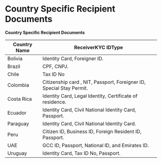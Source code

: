 # Country Specific Recipient Documents

**Country Specific Recipient Documents**

Country Name|ReceiverKYC IDType
-------|--------
Bolivia|Identity Card, Foreigner ID.
Brazil|	CPF, CNPJ.
Chile|Tax ID No
Colombia|	Citizenship card , NIT, Passport, Foreigner ID, Special Stay Permit.
Costa Rica|	Identity Card, Legal Identity, Certificate of residence.
Ecuador	|Identity Card, Civil National Identity Card, Passport.
Paraguay|	Identity Card, Civil National Identity Card.
Peru|	Citizen ID, Business ID, Foreign Resident ID, Passport.
UAE|GCC ID, Passport, National ID, and Emirates ID.
Uruguay|Identity Card, Tax ID No, Passport.	